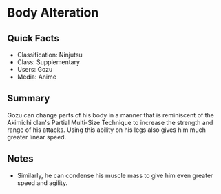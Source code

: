 # Body Alteration

## Quick Facts
- Classification: Ninjutsu
- Class: Supplementary
- Users: Gozu
- Media: Anime

## Summary
Gozu can change parts of his body in a manner that is reminiscent of the Akimichi clan's Partial Multi-Size Technique to increase the strength and range of his attacks. Using this ability on his legs also gives him much greater linear speed.

## Notes
- Similarly, he can condense his muscle mass to give him even greater speed and agility.
